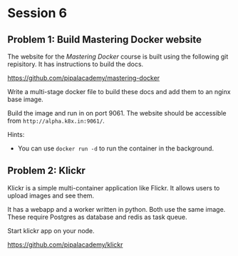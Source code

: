 # Session 6

## Problem 1: Build Mastering Docker website

The website for the _Mastering Docker_ course is built using the following git repisitory. It has instructions to build the docs.

https://github.com/pipalacademy/mastering-docker

Write a multi-stage docker file to build these docs and add them to an nginx base image.

Build the image and run in on port 9061. The website should be accessible from `http://alpha.k8x.in:9061/`.

Hints:

* You can use `docker run -d` to run the container in the background.

## Problem 2: Klickr

Klickr is a simple multi-container application like Flickr. It allows users to upload images and see them.

It has a webapp and a worker written in python. Both use the same image. These require Postgres as database and redis as task queue.

Start klickr app on your node.

<https://github.com/pipalacademy/klickr>



